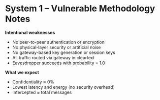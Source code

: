 # System 1 – Vulnerable Methodology Notes

**Intentional weaknesses**
- No peer-to-peer authentication or encryption
- No physical-layer security or artificial noise
- No gateway-based key generation or session keys
- All traffic routed via gateway in cleartext
- Eavesdropper succeeds with probability = 1.0

**What we expect**
- Confidentiality ≈ 0%
- Lowest latency and energy (no security overhead)
- Intercepted ≈ total messages
